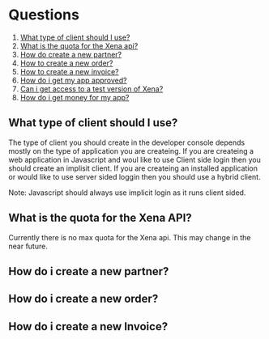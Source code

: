 # Questions

1. [What type of client should I use?](#What-type-of-client-should-I-use?)
1. [What is the quota for the Xena api?](#What-is-the-quota-for-the-Xena-API?)
1. [How do create a new partner?](#How-do-i-create-a-new-partner?)
1. [How to create a new order?](#How-do-i-create-a-new-partner?)
1. [How to create a new invoice?](#How-do-i-create-a-new-partner?)
1. [How do i get my app approved?](#How-do-i-create-a-new-partner?)
1. [Can i get access to a test version of Xena?](#How-do-i-create-a-new-partner?)
1. [How do i get money for my app?](#How-do-i-create-a-new-partner?)



## What type of client should I use?

The type of client you should create in the developer console depends mostly on the type of application you are createing.   If you are createing a web application in Javascript and woul like to use Client side login then you should create an implisit client.  If you are createing an installed application or would like to use server sided loggin then you should use a hybrid client.

Note: Javascript should always use implicit login as it runs client sided.  

## What is the quota for the Xena API?

Currently there is no max quota for the Xena api.  This may change in the near future. 



## How do i create a new partner?

## How do i create a new order?

## How do i create a new Invoice?
